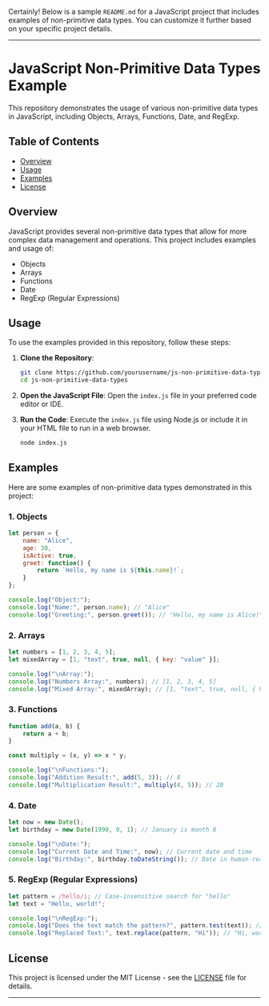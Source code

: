 Certainly! Below is a sample `README.md` for a JavaScript project that includes examples of non-primitive data types. You can customize it further based on your specific project details.

---

# JavaScript Non-Primitive Data Types Example

This repository demonstrates the usage of various non-primitive data types in JavaScript, including Objects, Arrays, Functions, Date, and RegExp.

## Table of Contents

- [Overview](#overview)
- [Usage](#usage)
- [Examples](#examples)
- [License](#license)

## Overview

JavaScript provides several non-primitive data types that allow for more complex data management and operations. This project includes examples and usage of:

- Objects
- Arrays
- Functions
- Date
- RegExp (Regular Expressions)

## Usage

To use the examples provided in this repository, follow these steps:

1. **Clone the Repository**:
    ```bash
    git clone https://github.com/yourusername/js-non-primitive-data-types.git
    cd js-non-primitive-data-types
    ```

2. **Open the JavaScript File**:
    Open the `index.js` file in your preferred code editor or IDE.

3. **Run the Code**:
    Execute the `index.js` file using Node.js or include it in your HTML file to run in a web browser.

    ```bash
    node index.js
    ```

## Examples

Here are some examples of non-primitive data types demonstrated in this project:

### 1. Objects

```javascript
let person = {
    name: "Alice",
    age: 30,
    isActive: true,
    greet: function() {
        return `Hello, my name is ${this.name}!`;
    }
};

console.log("Object:");
console.log("Name:", person.name); // "Alice"
console.log("Greeting:", person.greet()); // "Hello, my name is Alice!"
```

### 2. Arrays

```javascript
let numbers = [1, 2, 3, 4, 5];
let mixedArray = [1, "text", true, null, { key: "value" }];

console.log("\nArray:");
console.log("Numbers Array:", numbers); // [1, 2, 3, 4, 5]
console.log("Mixed Array:", mixedArray); // [1, "text", true, null, { key: "value" }]
```

### 3. Functions

```javascript
function add(a, b) {
    return a + b;
}

const multiply = (x, y) => x * y;

console.log("\nFunctions:");
console.log("Addition Result:", add(5, 3)); // 8
console.log("Multiplication Result:", multiply(4, 5)); // 20
```

### 4. Date

```javascript
let now = new Date();
let birthday = new Date(1990, 0, 1); // January is month 0

console.log("\nDate:");
console.log("Current Date and Time:", now); // Current date and time
console.log("Birthday:", birthday.toDateString()); // Date in human-readable format
```

### 5. RegExp (Regular Expressions)

```javascript
let pattern = /hello/i; // Case-insensitive search for "hello"
let text = "Hello, world!";

console.log("\nRegExp:");
console.log("Does the text match the pattern?", pattern.test(text)); // true
console.log("Replaced Text:", text.replace(pattern, "Hi")); // "Hi, world!"
```

## License

This project is licensed under the MIT License - see the [LICENSE](LICENSE) file for details.

---
